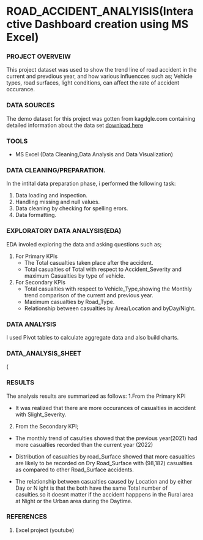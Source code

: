 # ROAD_ACCIDENT_ANALYISIS(Interactive Dashboard creation using MS Excel)


### PROJECT OVERVEIW

 This project dataset was used to show the trend line of road accident in the current and prevdious year,
 and how various influencces such as; Vehicle types, road surfaces, light conditions, can affect the rate of accident occurance.
 
 ### DATA SOURCES
 
 The demo dataset for this project was gotten from kagdgle.com containing detailed information about the data set [download here]( https://docs.google.com/spreadsheets/...)

 ### TOOLS

 - MS Excel (Data Cleaning,Data Analysis and Data Visualization)

 ### DATA CLEANING/PREPARATION.

 In the intital data preparation phase, i performed the following task:
 1. Data loading and inspection.
 2. Handling missing and null values.
  3. Data cleaning by checking for spelling erors.
 4. Data formatting.

###  EXPLORATORY DATA ANALYSIS(EDA)

EDA involed exploring the data and asking questions such as;
1. For Primary KPIs
   - The Total casualties taken place after the accident.
   - Total casualties of Total with respect to Accident_Severity and maximum Casualties by type of vehicle.
 2. For Secondary KPIs
    - Total casualties with respect to Vehicle_Type,showing the Monthly trend comparison of the current and previous year.
    - Maximum casualties by Road_Type.
    - Relationship between casualties by Area/Location and byDay/Night.

### DATA ANALYSIS

I used Pivot tables to calculate aggregate data and also build charts.

### DATA_ANALYSIS_SHEET
(

### RESULTS

The analysis results are summarized as follows:
1.From the Primary KPI 
- It was realized that there are more occurances of casualties in accident with Slight_Severity.
2. From the Secondary KPI;
 - The monthly trend of casulties showed that the previous year(2021) had more casualties recorded than the current year (2022)
 - Distribution of casualties by road_Surface showed that more casualties are  likely to be recorded on Dry Road_Surface with (98,182) casualties
   as compared to other Road_Surface accidents.

  - The relationship between casualties caused by Location and by either Day or N ight is that the both have the same Total number of casulties.so it doesnt
    matter if the accident happpens in the Rural area at Night or the Urban area during the Daytime.

### REFERENCES

1. Excel project (youtube)
   





















